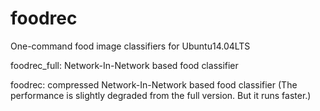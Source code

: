 # foodrec

One-command food image classifiers for Ubuntu14.04LTS

  foodrec_full: Network-In-Network based food classifier
  
  foodrec: compressed Network-In-Network based food classifier
           (The performance is slightly degraded from the full
            version. But it runs faster.)
	   
	   
